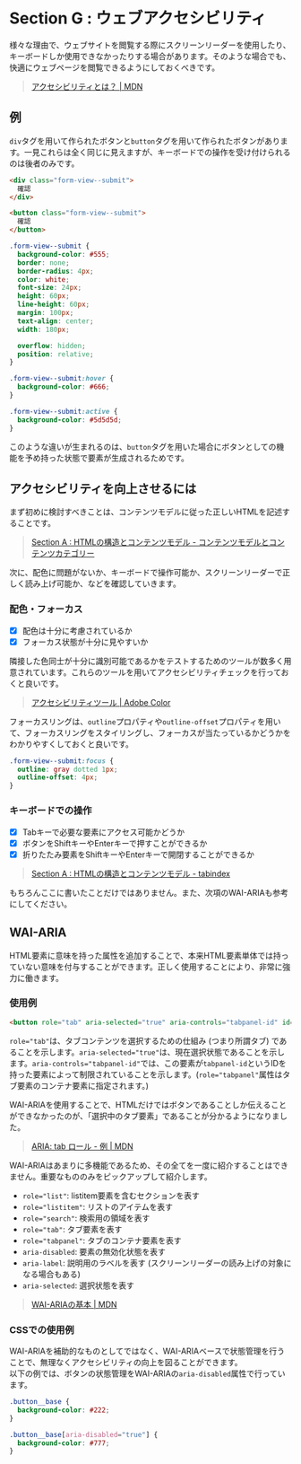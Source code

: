 # Section G : ウェブアクセシビリティ

様々な理由で、ウェブサイトを閲覧する際にスクリーンリーダーを使用したり、キーボードしか使用できなかったりする場合があります。そのような場合でも、快適にウェブページを閲覧できるようにしておくべきです。

> [アクセシビリティとは？ | MDN](https://developer.mozilla.org/ja/docs/Learn/Accessibility/What_is_accessibility)

## 例

`div`タグを用いて作られたボタンと`button`タグを用いて作られたボタンがあります。一見これらは全く同じに見えますが、キーボードでの操作を受け付けられるのは後者のみです。

```html
<div class="form-view--submit">
  確認
</div>

<button class="form-view--submit">
  確認
</button>
```

```css
.form-view--submit {
  background-color: #555;
  border: none;
  border-radius: 4px;
  color: white;
  font-size: 24px;
  height: 60px;
  line-height: 60px;
  margin: 100px;
  text-align: center;
  width: 180px;

  overflow: hidden;
  position: relative;
}

.form-view--submit:hover {
  background-color: #666;
}

.form-view--submit:active {
  background-color: #5d5d5d;
}
```

このような違いが生まれるのは、`button`タグを用いた場合にボタンとしての機能を予め持った状態で要素が生成されるためです。

## アクセシビリティを向上させるには

まず初めに検討すべきことは、コンテンツモデルに従った正しいHTMLを記述することです。

> [Section A : HTMLの構造とコンテンツモデル - コンテンツモデルとコンテンツカテゴリー](https://github.com/kmc-jp/css-study-seminar/blob/main/documents/advanced/Section-A.md#%E3%82%B3%E3%83%B3%E3%83%86%E3%83%B3%E3%83%84%E3%83%A2%E3%83%87%E3%83%AB%E3%81%A8%E3%82%B3%E3%83%B3%E3%83%86%E3%83%B3%E3%83%84%E3%82%AB%E3%83%86%E3%82%B4%E3%83%AA%E3%83%BC)

次に、配色に問題がないか、キーボードで操作可能か、スクリーンリーダーで正しく読み上げ可能か、などを確認していきます。

### 配色・フォーカス

- [x] 配色は十分に考慮されているか
- [x] フォーカス状態が十分に見やすいか

隣接した色同士が十分に識別可能であるかをテストするためのツールが数多く用意されています。これらのツールを用いてアクセシビリティチェックを行っておくと良いです。

> [アクセシビリティツール | Adobe Color](https://color.adobe.com/ja/create/color-contrast-analyzer)

フォーカスリングは、`outline`プロパティや`outline-offset`プロパティを用いて、フォーカスリングをスタイリングし、フォーカスが当たっているかどうかをわかりやすくしておくと良いです。

```css
.form-view--submit:focus {
  outline: gray dotted 1px;
  outline-offset: 4px;
}
```

### キーボードでの操作

- [x] Tabキーで必要な要素にアクセス可能かどうか
- [x] ボタンをShiftキーやEnterキーで押すことができるか
- [x] 折りたたみ要素をShiftキーやEnterキーで開閉することができるか

> [Section A : HTMLの構造とコンテンツモデル - tabindex](https://github.com/kmc-jp/css-study-seminar/blob/main/documents/advanced/Section-A.md#tabindex)

もちろんここに書いたことだけではありません。また、次項のWAI-ARIAも参考にしてください。

## WAI-ARIA

HTML要素に意味を持った属性を追加することで、本来HTML要素単体では持っていない意味を付与することができます。正しく使用することにより、非常に強力に働きます。

### 使用例

```html
<button role="tab" aria-selected="true" aria-controls="tabpanel-id" id="tab-id">Tab label</button>
```

`role="tab"`は、タブコンテンツを選択するための仕組み (つまり所謂タブ) であることを示します。`aria-selected="true"`は、現在選択状態であることを示します。`aria-controls="tabpanel-id"`では、この要素が`tabpanel-id`というIDを持った要素によって制限されていることを示します。(`role="tabpanel"`属性はタブ要素のコンテナ要素に指定されます。)

WAI-ARIAを使用することで、HTMLだけではボタンであることしか伝えることができなかったのが、「選択中のタブ要素」であることが分かるようになりました。

> [ARIA: tab ロール - 例 | MDN](https://developer.mozilla.org/ja/docs/Web/Accessibility/ARIA/Roles/Tab_Role#example)

WAI-ARIAはあまりに多機能であるため、その全てを一度に紹介することはできません。重要なもののみをピックアップして紹介します。

- `role="list"`: listitem要素を含むセクションを表す
- `role="listitem"`: リストのアイテムを表す
- `role="search"`: 検索用の領域を表す
- `role="tab"`: タブ要素を表す
- `role="tabpanel"`: タブのコンテナ要素を表す
- `aria-disabled`: 要素の無効化状態を表す
- `aria-label`: 説明用のラベルを表す (スクリーンリーダーの読み上げの対象になる場合もある)
- `aria-selected`: 選択状態を表す

> [WAI-ARIAの基本 | MDN](https://developer.mozilla.org/ja/docs/Learn/Accessibility/WAI-ARIA_basics)

### CSSでの使用例

WAI-ARIAを補助的なものとしてではなく、WAI-ARIAベースで状態管理を行うことで、無理なくアクセシビリティの向上を図ることができます。<br>
以下の例では、ボタンの状態管理をWAI-ARIAの`aria-disabled`属性で行っています。

```css
.button__base {
  background-color: #222;
}

.button__base[aria-disabled="true"] {
  background-color: #777;
}
```